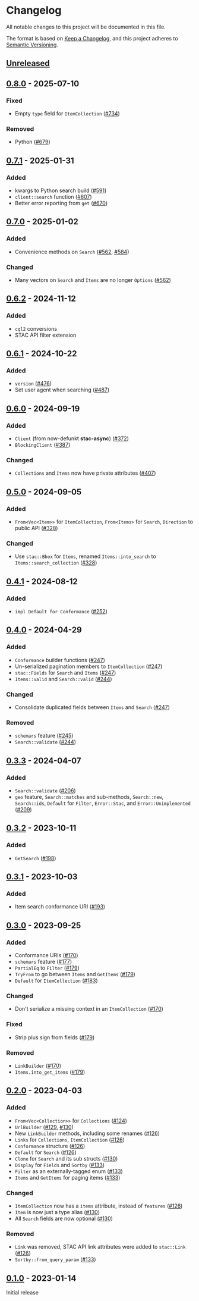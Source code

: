 # Changelog

All notable changes to this project will be documented in this file.

The format is based on [Keep a Changelog](https://keepachangelog.com/en/1.0.0/), and this project adheres to [Semantic Versioning](https://semver.org/spec/v2.0.0.html).

## [Unreleased]

## [0.8.0] - 2025-07-10

### Fixed

- Empty `type` field for `ItemCollection` ([#734](https://github.com/stac-utils/rustac/pull/734))

### Removed

- Python ([#679](https://github.com/stac-utils/rustac/pull/679))

## [0.7.1] - 2025-01-31

### Added

- kwargs to Python search build ([#591](https://github.com/stac-utils/rustac/pull/591))
- `client::search` function ([#607](https://github.com/stac-utils/rustac/pull/607))
- Better error reporting from `get` ([#670](https://github.com/stac-utils/rustac/pull/670))

## [0.7.0] - 2025-01-02

### Added

- Convenience methods on `Search` ([#562](https://github.com/stac-utils/rustac/pull/562), [#584](https://github.com/stac-utils/rustac/pull/584))

### Changed

- Many vectors on `Search` and `Items` are no longer `Options` ([#562](https://github.com/stac-utils/rustac/pull/562))

## [0.6.2] - 2024-11-12

### Added

- `cql2` conversions
- STAC API filter extension

## [0.6.1] - 2024-10-22

### Added

- `version` ([#476](https://github.com/stac-utils/rustac/pull/476))
- Set user agent when searching ([#487](https://github.com/stac-utils/rustac/pull/487))

## [0.6.0] - 2024-09-19

### Added

- `Client` (from now-defunkt **stac-async**) ([#372](https://github.com/stac-utils/rustac/pull/372))
- `BlockingClient` ([#387](https://github.com/stac-utils/rustac/pull/387))

### Changed

- `Collections` and `Items` now have private attributes ([#407](https://github.com/stac-utils/rustac/pull/407))

## [0.5.0] - 2024-09-05

### Added

- `From<Vec<Item>>` for `ItemCollection`, `From<Items>` for `Search`, `Direction` to public API ([#328](https://github.com/stac-utils/rustac/pull/328))

### Changed

- Use `stac::Bbox` for `Items`, renamed `Items::into_search` to `Items::search_collection` ([#328](https://github.com/stac-utils/rustac/pull/328))

## [0.4.1] - 2024-08-12

### Added

- `impl Default for Conformance` ([#252](https://github.com/stac-utils/rustac/pull/252))

## [0.4.0] - 2024-04-29

### Added

- `Conformance` builder functions ([#247](https://github.com/stac-utils/rustac/pull/247))
- Un-serialized pagination members to `ItemCollection` ([#247](https://github.com/stac-utils/rustac/pull/247))
- `stac::Fields` for `Search` and `Items` ([#247](https://github.com/stac-utils/rustac/pull/247))
- `Items::valid` and `Search::valid` ([#244](https://github.com/stac-utils/rustac/pull/244))

### Changed

- Consolidate duplicated fields between `Items` and `Search` ([#247](https://github.com/stac-utils/rustac/pull/247))

### Removed

- `schemars` feature ([#245](https://github.com/stac-utils/rustac/pull/245))
- `Search::validate` ([#244](https://github.com/stac-utils/rustac/pull/244))

## [0.3.3] - 2024-04-07

### Added

- `Search::validate` ([#206](https://github.com/stac-utils/rustac/pull/206))
- `geo` feature, `Search::matches` and sub-methods, `Search::new`, `Search::ids`, `Default` for `Filter`, `Error::Stac`, and `Error::Unimplemented` ([#209](https://github.com/stac-utils/rustac/pull/209))

## [0.3.2] - 2023-10-11

### Added

- `GetSearch` ([#198](https://github.com/stac-utils/rustac/pull/198))

## [0.3.1] - 2023-10-03

### Added

- Item search conformance URI ([#193](https://github.com/stac-utils/rustac/pull/193))

## [0.3.0] - 2023-09-25

### Added

- Conformance URIs ([#170](https://github.com/stac-utils/rustac/pull/170))
- `schemars` feature ([#177](https://github.com/stac-utils/rustac/pull/177))
- `PartialEq` to `Filter` ([#179](https://github.com/stac-utils/rustac/pull/179))
- `TryFrom` to go between `Items` and `GetItems` ([#179](https://github.com/stac-utils/rustac/pull/179))
- `Default` for `ItemCollection` ([#183](https://github.com/stac-utils/rustac/pull/183))

### Changed

- Don't serialize a missing context in an `ItemCollection` ([#170](https://github.com/stac-utils/rustac/pull/170))

### Fixed

- Strip plus sign from fields ([#179](https://github.com/stac-utils/rustac/pull/179))

### Removed

- `LinkBuilder` ([#170](https://github.com/stac-utils/rustac/pull/170))
- `Items.into_get_items` ([#179](https://github.com/stac-utils/rustac/pull/179))

## [0.2.0] - 2023-04-03

### Added

- `From<Vec<Collection>>` for `Collections` ([#124](https://github.com/stac-utils/rustac/pull/124))
- `UrlBuilder` ([#129](https://github.com/stac-utils/rustac/pull/129), [#130](https://github.com/stac-utils/rustac/pull/130))
- New `LinkBuilder` methods, including some renames ([#126](https://github.com/stac-utils/rustac/pull/126))
- `Links` for `Collections`, `ItemCollection` ([#126](https://github.com/stac-utils/rustac/pull/126))
- `Conformance` structure ([#126](https://github.com/stac-utils/rustac/pull/126))
- `Default` for `Search` ([#126](https://github.com/stac-utils/rustac/pull/126))
- `Clone` for `Search` and its sub structs ([#130](https://github.com/stac-utils/rustac/pull/130))
- `Display` for `Fields` and `Sortby` ([#133](https://github.com/stac-utils/rustac/pull/133))
- `Filter` as an externally-tagged enum ([#133](https://github.com/stac-utils/rustac/pull/133))
- `Items` and `GetItems` for paging items ([#133](https://github.com/stac-utils/rustac/pull/133))

### Changed

- `ItemCollection` now has a `items` attribute, instead of `features` ([#126](https://github.com/stac-utils/rustac/pull/126))
- `Item` is now just a type alias ([#130](https://github.com/stac-utils/rustac/pull/130))
- All `Search` fields are now optional ([#130](https://github.com/stac-utils/rustac/pull/130))

### Removed

- `Link` was removed, STAC API link attributes were added to `stac::Link` ([#126](https://github.com/stac-utils/rustac/pull/126))
- `Sortby::from_query_param` ([#133](https://github.com/stac-utils/rustac/pull/133))

## [0.1.0] - 2023-01-14

Initial release

[unreleased]: https://github.com/stac-utils/rustac/compare/stac-api-v0.8.0...main
[0.8.0]: https://github.com/stac-utils/rustac/compare/stac-api-v0.7.1...stac-api-v0.8.0
[0.7.1]: https://github.com/stac-utils/rustac/compare/stac-api-v0.7.0...stac-api-v0.7.1
[0.7.0]: https://github.com/stac-utils/rustac/compare/stac-api-v0.6.2...stac-api-v0.7.0
[0.6.2]: https://github.com/stac-utils/rustac/compare/stac-api-v0.6.1...stac-api-v0.6.2
[0.6.1]: https://github.com/stac-utils/rustac/compare/stac-api-v0.6.0...stac-api-v0.6.1
[0.6.0]: https://github.com/stac-utils/rustac/compare/stac-api-v0.5.0...stac-api-v0.6.0
[0.5.0]: https://github.com/stac-utils/rustac/compare/stac-api-v0.4.1...stac-api-v0.5.0
[0.4.1]: https://github.com/stac-utils/rustac/compare/stac-api-v0.4.0...stac-api-v0.4.1
[0.4.0]: https://github.com/stac-utils/rustac/compare/stac-api-v0.3.3...stac-api-v0.4.0
[0.3.3]: https://github.com/stac-utils/rustac/compare/stac-api-v0.3.2...stac-api-v0.3.3
[0.3.2]: https://github.com/stac-utils/rustac/compare/stac-api-v0.3.1...stac-api-v0.3.2
[0.3.1]: https://github.com/stac-utils/rustac/compare/stac-api-v0.3.0...stac-api-v0.3.1
[0.3.0]: https://github.com/stac-utils/rustac/compare/stac-api-v0.2.0...stac-api-v0.3.0
[0.2.0]: https://github.com/stac-utils/rustac/compare/stac-api-v0.1.0...stac-api-v0.2.0
[0.1.0]: https://github.com/stac-utils/rustac/releases/tag/stac-api-v0.1.0

<!-- markdownlint-disable-file MD024 -->
